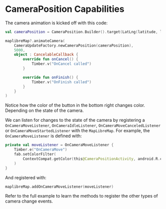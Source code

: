 # CameraPosition Capabilities

[//]: # ({{ activity_source_note&#40;"CameraPositionActivity.kt"&#41; }})

[//]: # (This example showcases how to listen to camera change events.)

[//]: # ()
[//]: # (<figure markdown="span">)

[//]: # (  <video controls width="250" poster="https://dwxvn1oqw6mkc.cloudfront.net/android-documentation-resources/cameraposition_thumbnail.jpg">)

[//]: # (    <source src="https://dwxvn1oqw6mkc.cloudfront.net/android-documentation-resources/cameraposition.mp4" />)

[//]: # (  </video>)

[//]: # (</figure>)

The camera animation is kicked off with this code:

```kotlin
val cameraPosition = CameraPosition.Builder().target(LatLng(latitude, longitude)).zoom(zoom).bearing(bearing).tilt(tilt).build()

maplibreMap?.animateCamera(
    CameraUpdateFactory.newCameraPosition(cameraPosition),
    5000,
    object : CancelableCallback {
        override fun onCancel() {
            Timber.v("OnCancel called")
        }

        override fun onFinish() {
            Timber.v("OnFinish called")
        }
    }
)
```

Notice how the color of the button in the bottom right changes color. Depending on the state of the camera.

We can listen for changes to the state of the camera by registering a `OnCameraMoveListener`, `OnCameraIdleListener`, `OnCameraMoveCanceledListener` or `OnCameraMoveStartedListener` with the `MapLibreMap`. For example, the `OnCameraMoveListener` is defined with:

```kotlin
private val moveListener = OnCameraMoveListener {
    Timber.e("OnCameraMove")
    fab.setColorFilter(
        ContextCompat.getColor(this@CameraPositionActivity, android.R.color.holo_orange_dark)
    )
}
```

And registered with:

```kotlin
maplibreMap.addOnCameraMoveListener(moveListener)
```

Refer to the full example to learn the methods to register the other types of camera change events.
